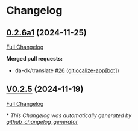 # Changelog

## [0.2.6a1](https://github.com/OpenVoiceOS/ovos-skill-iss-location/tree/0.2.6a1) (2024-11-25)

[Full Changelog](https://github.com/OpenVoiceOS/ovos-skill-iss-location/compare/V0.2.5...0.2.6a1)

**Merged pull requests:**

- da-dk/translate [\#26](https://github.com/OpenVoiceOS/ovos-skill-iss-location/pull/26) ([gitlocalize-app[bot]](https://github.com/apps/gitlocalize-app))

## [V0.2.5](https://github.com/OpenVoiceOS/ovos-skill-iss-location/tree/V0.2.5) (2024-11-19)

[Full Changelog](https://github.com/OpenVoiceOS/ovos-skill-iss-location/compare/0.2.5...V0.2.5)



\* *This Changelog was automatically generated by [github_changelog_generator](https://github.com/github-changelog-generator/github-changelog-generator)*
